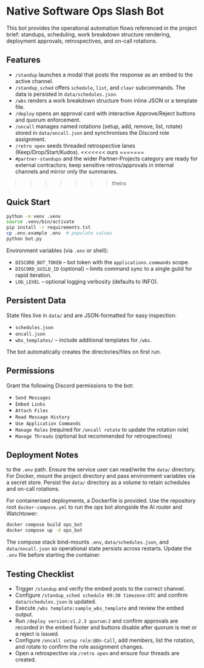 # Native Software Ops Slash Bot

This bot provides the operational automation flows referenced in the project
brief: standups, scheduling, work breakdown structure rendering, deployment
approvals, retrospectives, and on-call rotations.

## Features

- `/standup` launches a modal that posts the response as an embed to the active
  channel.
- `/standup_sched` offers `schedule`, `list`, and `clear` subcommands. The data is
  persisted in `data/schedules.json`.
- `/wbs` renders a work breakdown structure from inline JSON or a template file.
- `/deploy` opens an approval card with interactive Approve/Reject buttons and
  quorum enforcement.
- `/oncall` manages named rotations (setup, add, remove, list, rotate) stored in
  `data/oncall.json` and synchronises the Discord role assignment.
- `/retro open` seeds threaded retrospective lanes (Keep/Drop/Start/Kudos).
<<<<<<< ours
=======
- `#partner-standups` and the wider Partner-Projects category are ready for
  external contractors; keep sensitive retros/approvals in internal channels and
  mirror only the summaries.
>>>>>>> theirs

## Quick Start

```bash
python -m venv .venv
source .venv/bin/activate
pip install -r requirements.txt
cp .env.example .env  # populate values
python bot.py
```

Environment variables (via `.env` or shell):

- `DISCORD_BOT_TOKEN` – bot token with the `applications.commands` scope.
- `DISCORD_GUILD_ID` (optional) – limits command sync to a single guild for rapid
  iteration.
- `LOG_LEVEL` – optional logging verbosity (defaults to INFO).

## Persistent Data

State files live in `data/` and are JSON-formatted for easy inspection:

- `schedules.json`
- `oncall.json`
- `wbs_templates/` – include additional templates for `/wbs`.

The bot automatically creates the directories/files on first run.

## Permissions

Grant the following Discord permissions to the bot:

- `Send Messages`
- `Embed Links`
- `Attach Files`
- `Read Message History`
- `Use Application Commands`
- `Manage Roles` (required for `/oncall rotate` to update the rotation role)
- `Manage Threads` (optional but recommended for retrospectives)

## Deployment Notes

  to the `.env` path. Ensure the service user can read/write the `data/`
  directory.
For Docker, mount the project directory and pass environment variables via a
secret store. Persist the `data/` directory as a volume to retain schedules and
on-call rotations.

For containerised deployments, a Dockerfile is provided. Use the repository
root `docker-compose.yml` to run the ops bot alongside the AI router and
Watchtower:

  ```bash
  docker compose build ops_bot
  docker compose up -d ops_bot
  ```

  The compose stack bind-mounts `.env`, `data/schedules.json`, and
  `data/oncall.json` so operational state persists across restarts. Update the
  `.env` file before starting the container.

## Testing Checklist

- Trigger `/standup` and verify the embed posts to the correct channel.
- Configure `/standup_sched schedule 09:30 timezone:UTC` and confirm
  `data/schedules.json` is updated.
- Execute `/wbs template:sample_wbs_template` and review the embed output.
- Run `/deploy version:v1.2.3 quorum:2` and confirm approvals are recorded in the
  embed footer and buttons disable after quorum is met or a reject is issued.
- Configure `/oncall setup role:@On-Call`, add members, list the rotation, and
  rotate to confirm the role assignment changes.
- Open a retrospective via `/retro open` and ensure four threads are created.

